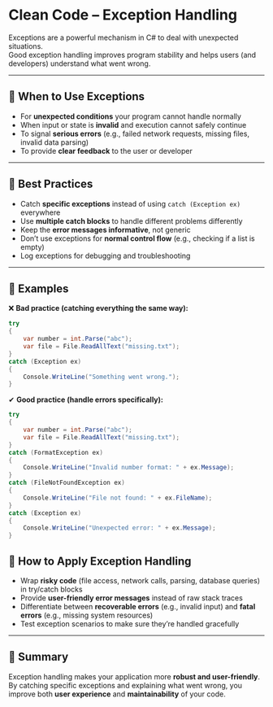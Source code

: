# Clean Code – Exception Handling

Exceptions are a powerful mechanism in C# to deal with unexpected situations.  
Good exception handling improves program stability and helps users (and developers) understand what went wrong.

---

## 🔹 When to Use Exceptions
- For **unexpected conditions** your program cannot handle normally  
- When input or state is **invalid** and execution cannot safely continue  
- To signal **serious errors** (e.g., failed network requests, missing files, invalid data parsing)  
- To provide **clear feedback** to the user or developer  

---

## 🔹 Best Practices
- Catch **specific exceptions** instead of using `catch (Exception ex)` everywhere  
- Use **multiple catch blocks** to handle different problems differently  
- Keep the **error messages informative**, not generic  
- Don’t use exceptions for **normal control flow** (e.g., checking if a list is empty)  
- Log exceptions for debugging and troubleshooting  

---

## 🔹 Examples

❌ **Bad practice (catching everything the same way):**
```csharp
try
{
    var number = int.Parse("abc");
    var file = File.ReadAllText("missing.txt");
}
catch (Exception ex)
{
    Console.WriteLine("Something went wrong.");
}
```

✔ **Good practice (handle errors specifically):**
```csharp
try
{
    var number = int.Parse("abc");
    var file = File.ReadAllText("missing.txt");
}
catch (FormatException ex)
{
    Console.WriteLine("Invalid number format: " + ex.Message);
}
catch (FileNotFoundException ex)
{
    Console.WriteLine("File not found: " + ex.FileName);
}
catch (Exception ex)
{
    Console.WriteLine("Unexpected error: " + ex.Message);
}
```
## 🔹 How to Apply Exception Handling
- Wrap **risky code** (file access, network calls, parsing, database queries) in try/catch blocks  
- Provide **user-friendly error messages** instead of raw stack traces  
- Differentiate between **recoverable errors** (e.g., invalid input) and **fatal errors** (e.g., missing system resources)  
- Test exception scenarios to make sure they’re handled gracefully  

---

## 📝 Summary
Exception handling makes your application more **robust and user-friendly**.  
By catching specific exceptions and explaining what went wrong, you improve both **user experience** and **maintainability** of your code.  
